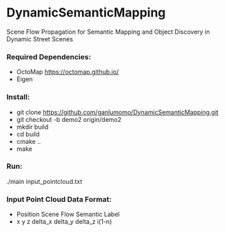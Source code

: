 # DynamicSemanticMapping
Scene Flow Propagation for Semantic Mapping and Object Discovery in Dynamic Street Scenes

### Required Dependencies:
* OctoMap https://octomap.github.io/
* Eigen

### Install:
* git clone https://github.com/ganlumomo/DynamicSemanticMapping.git
* git checkout -b demo2 origin/demo2
* mkdir build
* cd build
* cmake ..
* make

### Run:
./main input_pointcloud.txt

### Input Point Cloud Data Format:
* Position    Scene Flow    Semantic Label
* x y z delta_x delta_y delta_z i(1-n)
